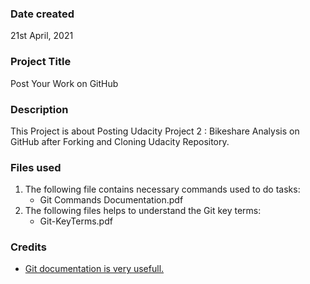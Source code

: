 ### Date created
21st April, 2021

### Project Title
Post Your Work on GitHub

### Description
This Project is about Posting Udacity Project 2 : Bikeshare Analysis on GitHub after Forking and Cloning Udacity Repository.

### Files used
1. The following file contains necessary commands used to do tasks:
   * Git Commands Documentation.pdf	
2. The following files helps to understand the Git key terms:
   * Git-KeyTerms.pdf

### Credits
* [Git documentation is very usefull.](https://git-scm.com/doc)

